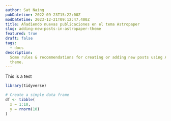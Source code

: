 ```yaml
---
author: Sat Naing
pubDatetime: 2022-09-23T15:22:00Z
modDatetime: 2023-12-21T09:12:47.400Z
title: Añadiendo nuevas publicaciones en el tema Astropaper
slug: adding-new-posts-in-astropaper-theme
featured: true
draft: false
tags:
  - docs
description:
  Some rules & recommendations for creating or adding new posts using AstroPaper
  theme.
---
```


This is a test

```r
library(tidyverse)

# Create a simple data frame
df <- tibble(
  x = 1:10,
  y = rnorm(10)
)
```
